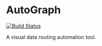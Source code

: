 AutoGraph
=========

[![Build Status](https://travis-ci.org/jbeuckm/AutoGraph.png)](https://travis-ci.org/jbeuckm/AutoGraph)

A visual data routing automation tool.
